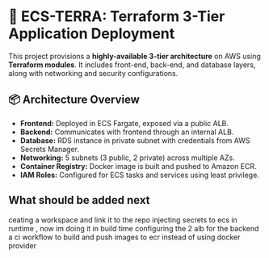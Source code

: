 # 🚀 ECS-TERRA: Terraform 3-Tier Application Deployment

This project provisions a **highly-available 3-tier architecture** on AWS using **Terraform modules**. It includes front-end, back-end, and database layers, along with networking and security configurations.

## 📦 Architecture Overview

- **Frontend:** Deployed in ECS Fargate, exposed via a public ALB.
- **Backend:** Communicates with frontend through an internal ALB.
- **Database:** RDS instance in private subnet with credentials from AWS Secrets Manager.
- **Networking:** 5 subnets (3 public, 2 private) across multiple AZs.
- **Container Registry:** Docker image is built and pushed to Amazon ECR.
- **IAM Roles:** Configured for ECS tasks and services using least privilege.

## What should be added next
ceating a workspace and link it to the repo
injecting secrets to ecs in runtime , now im doing it in build time
configuring the 2 alb for the backend
a ci workflow to build and push images to ecr instead of using docker provider

